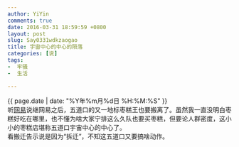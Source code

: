 ```yaml
---
author: YiYin
comments: true
date: 2016-03-31 18:59:59 +0800
layout: post
slug: Say0331wdkzaogao
title: 宇宙中心的中心的陨落
categories: [说]
tags:
-  牢骚
-  生活

---
```

<div class="saying">
<div class="timestamp">{{ page.date | date: "%Y年%m月%d日 %H:%M:%S" }}</div>
听<a href="http://weibo.com/1974808274/DoOKDEmSp?ref=collection" target="_blank">网易</a>说继网易之后，五道口的又一地标枣糕王也要搬离了。虽然我一直没明白枣糕好吃在哪里，也不懂为啥大家宁排这么久队也要买枣糕，但要论人群密度，这小小的枣糕店堪称五道口宇宙中心的中心了。<br/>
看搬迁告示说是因为“拆迁”，不知这五道口又要搞啥动作。
</div>

